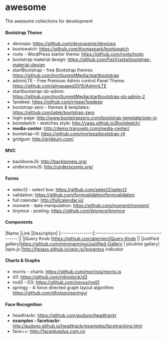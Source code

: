 # awesome
The awesome collections for development

#### Bootstrap Theme
* devoops: https://github.com/devoopsme/devoops
* bootswatch: https://github.com/thomaspark/bootswatch
* roots - WordPress starter theme: https://github.com/roots/roots
* bootstrap material design: https://github.com/FezVrasta/bootstrap-material-design
* startBootstrap - free Bootstrap themes: https://github.com/IronSummitMedia/startbootstrap
* adminLTE - Free Premium Admin control Panel Theme: https://github.com/almasaeed2010/AdminLTE
* startbootstrap-sb-admin: https://github.com/IronSummitMedia/startbootstrap-sb-admin-2
* 1pxdeep: https://github.com/rriepe/1pxdeep
* bootstrap-zero - themes & templates: https://github.com/iatek/bootstrap-zero
* login page: http://www.bootstrapzero.com/bootstrap-template/sign-in
* bootsketch - sketches style: http://yago.github.io/Bootsketch/
* __media-center__: http://demo.transvelo.com/media-center/
* bootstrap-rtl: https://github.com/morteza/bootstrap-rtl
* gridgum: http://gridgum.com/

#### MVC
* backboneJS: http://backbonejs.org/
* underscoreJS: http://underscorejs.org/

#### Forms
* select2 - select box: https://github.com/select2/select2
* validation: https://github.com/formvalidation/formvalidation
* full calendar: http://fullcalendar.io/
* moment - date manipulation: https://github.com/moment/moment/
* tinymce - posting: https://github.com/tinymce/tinymce

#### Components
|Name             |Link                                     |Description|
|:---------------:|:--------------------------------------- ||
|jQuery Knob      |https://github.com/aterrien/jQuery-Knob  ||
|justified gallary|https://github.com/miromannino/Justified-Gallery | picutres gallary|
|spin.js          |http://fgnass.github.io/spin.js/|progress indicator

#### Charts & Graphs
* morris - charts: https://github.com/morrisjs/morris.js
* d3: https://github.com/mbostock/d3
* nvd3 - D3: https://github.com/novus/nvd3
* springy - A force directed graph layout algorithm: https://github.com/dhotson/springy/

#### Face Recognition
* headtrackr: https://github.com/auduno/headtrackr
* __examples - facetrackr__: http://auduno.github.io/headtrackr/examples/facetracking.html
* face++: http://faceplusplus.com.cn
